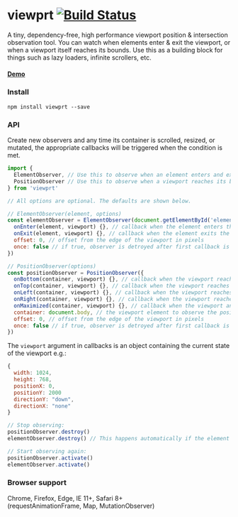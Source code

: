 # viewprt [![Build Status](https://travis-ci.org/gpoitch/viewprt.svg)](https://travis-ci.org/gpoitch/viewprt)

A tiny, dependency-free, high performance viewport position & intersection observation tool. You can watch when elements enter & exit the viewport, or when a viewport itself reaches its bounds. Use this as a building block for things such as lazy loaders, infinite scrollers, etc.

#### [Demo](https://rawgit.com/gpoitch/viewprt/master/demos/index.html)

### Install

```
npm install viewprt --save
```

### API

Create new observers and any time its container is scrolled, resized, or mutated, the appropriate callbacks will be triggered when the condition is met.

```js
import {
  ElementObserver, // Use this to observe when an element enters and exits the viewport
  PositionObserver // Use this to observe when a viewport reaches its bounds
} from 'viewprt'

// All options are optional. The defaults are shown below.

// ElementObserver(element, options)
const elementObserver = ElementObserver(document.getElementById('element'), {
  onEnter(element, viewport) {}, // callback when the element enters the viewport
  onExit(element, viewport) {}, // callback when the element exits the viewport
  offset: 0, // offset from the edge of the viewport in pixels
  once: false // if true, observer is detroyed after first callback is triggered
})

// PositionObserver(options)
const positionObserver = PositionObserver({
  onBottom(container, viewport) {}, // callback when the viewport reaches the bottom
  onTop(container, viewport) {}, // callback when the viewport reaches the top
  onLeft(container, viewport) {}, // callback when the viewport reaches the left
  onRight(container, viewport) {}, // callback when the viewport reaches the right
  onMaximized(container, viewport) {}, // callback when the viewport and container are the same size
  container: document.body, // the viewport element to observe the position of
  offset: 0, // offset from the edge of the viewport in pixels
  once: false // if true, observer is detroyed after first callback is triggered
})
```

The `viewport` argument in callbacks is an object containing the current state of the viewport e.g.:

```js
{
  width: 1024,
  height: 768,
  positionX: 0,
  positionY: 2000
  directionY: "down",
  directionX: "none"
}
```

```js
// Stop observing:
positionObserver.destroy()
elementObserver.destroy() // This happens automatically if the element is removed from the DOM

// Start observing again:
positionObserver.activate()
elementObserver.activate()
```

### Browser support

Chrome, Firefox, Edge, IE 11+, Safari 8+  
(requestAnimationFrame, Map, MutationObserver)
